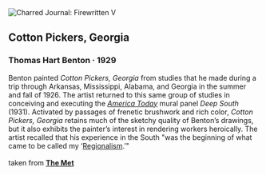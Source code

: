<div class="artwork-of-the-day">
  <div class="container">
    <div class="img-wrapper">
      <img
        src="https://uploads7.wikiart.org/00216/images/thomas-hart-benton/hb-33-144-2.jpg!Large.jpg"
        alt="Charred Journal: Firewritten V" />
    </div>
    <div class="artwork-detail">
      <div class="artwork-origin"> 
        <h2 class="artwork-name">Cotton Pickers, Georgia</h2>
        <h3 class="artist">
          Thomas Hart Benton
                    ·  1929
        </h3>
      </div>
      <p class="description">
        <span class="artwork-description-text ng-binding" ng-bind-html="viewModel.ArtworkOfTheDay.Description | unsafe">Benton painted <i>Cotton Pickers, Georgia</i> from studies that he made during a trip through Arkansas, Mississippi, Alabama, and Georgia in the summer and fall of 1926. The artist returned to this same group of studies in conceiving and executing the <a target="_blank" href="https://www.wikiart.org/en/thomas-hart-benton/all-works#!#filterName:Series_america-today,resultType:masonry"><i>America Today</i></a> mural panel <i>Deep South</i> (1931). Activated by passages of frenetic brushwork and rich color, <i>Cotton Pickers, Georgia</i> retains much of the sketchy quality of Benton’s drawings, but it also exhibits the painter’s interest in rendering workers heroically. The artist recalled that his experience in the South "was the beginning of what came to be called my ‘<a target="_blank" href="https://www.wikiart.org/en/artists-by-art-movement/regionalism#!#filterName:all-works,viewType:masonry">Regionalism</a>.’"<br><br>taken from <a target="_blank" href="https://www.metmuseum.org/art/collection/search/487727"><b>The Met</b></a></span>
                        <div class="text-shadow-container" ng-show="showShadow" style=""></div>
      </p>
    </div>
  </div>

</div>
